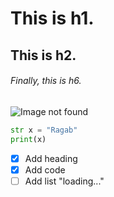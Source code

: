 # This is h1.
## This is h2.
###### Finally, this is h6.  

![Image not found](https://octodex.github.com/images/yaktocat.png)

``` python
str x = "Ragab"
print(x)
```
- [x] Add heading
- [x] Add code
- [ ] Add list "loading..."
